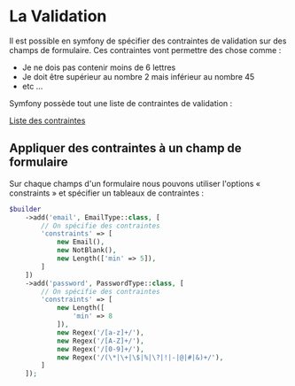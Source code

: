 # La Validation

Il est possible en symfony de spécifier des contraintes de validation sur des champs de formulaire. Ces contraintes vont permettre des chose comme :

- Je ne dois pas contenir moins de 6 lettres
- Je doit être supérieur au nombre 2 mais inférieur au nombre 45
- etc ...

Symfony possède tout une liste de contraintes de validation :

[Liste des contraintes](https://symfony.com/doc/current/reference/constraints.html)

## Appliquer des contraintes à un champ de formulaire

Sur chaque champs d'un formulaire nous pouvons utiliser l'options « constraints » et spécifier un tableaux de contraintes :

```php
$builder
    ->add('email', EmailType::class, [
        // On spécifie des contraintes
        'constraints' => [
            new Email(),
            new NotBlank(),
            new Length(['min' => 5]),
        ]
    ])
    ->add('password', PasswordType::class, [
        // On spécifie des contraintes
        'constraints' => [
            new Length([
                'min' => 8
            ]),
            new Regex('/[a-z]+/'),
            new Regex('/[A-Z]+/'),
            new Regex('/[0-9]+/'),
            new Regex('/(\*|\+|\$|%|\?|!|-|@|#|&)+/'),
        ]
    ]);
```
